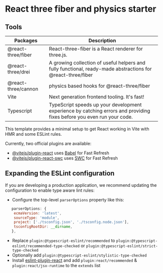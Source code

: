 # React three fiber and physics starter

## Tools

| Packages            | Description                                                                                                            |
| ------------------- | ---------------------------------------------------------------------------------------------------------------------- |
| @react-three/fiber  | React-three-fiber is a React renderer for three.js.                                                                    |
| @react-three/drei   | A growing collection of useful helpers and fully functional, ready-made abstractions for @react-three/fiber            |
| @react-three/cannon | physics based hooks for @react-three/fiber                                                                             |
| Vite                | Next generation frontend tooling. It's fast!                                                                           |
| Typescript          | TypeScript speeds up your development experience by catching errors and providing fixes before you even run your code. |

This template provides a minimal setup to get React working in Vite with HMR and some ESLint rules.

Currently, two official plugins are available:

- [@vitejs/plugin-react](https://github.com/vitejs/vite-plugin-react/blob/main/packages/plugin-react/README.md) uses [Babel](https://babeljs.io/) for Fast Refresh
- [@vitejs/plugin-react-swc](https://github.com/vitejs/vite-plugin-react-swc) uses [SWC](https://swc.rs/) for Fast Refresh

## Expanding the ESLint configuration

If you are developing a production application, we recommend updating the configuration to enable type aware lint rules:

- Configure the top-level `parserOptions` property like this:

```js
   parserOptions: {
    ecmaVersion: 'latest',
    sourceType: 'module',
    project: ['./tsconfig.json', './tsconfig.node.json'],
    tsconfigRootDir: __dirname,
   },
```

- Replace `plugin:@typescript-eslint/recommended` to `plugin:@typescript-eslint/recommended-type-checked` or `plugin:@typescript-eslint/strict-type-checked`
- Optionally add `plugin:@typescript-eslint/stylistic-type-checked`
- Install [eslint-plugin-react](https://github.com/jsx-eslint/eslint-plugin-react) and add `plugin:react/recommended` & `plugin:react/jsx-runtime` to the `extends` list

